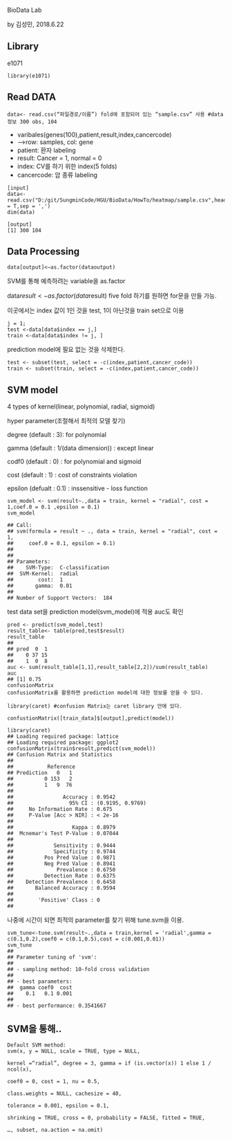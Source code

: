 BioData Lab

by 김성민, 2018.6.22

## Library
  e1071
```
library(e1071)
```

## Read DATA
```
data<- read.csv(“파일경로/이름”) fold에 포함되어 있는 “sample.csv” 사용 #data 정보 300 obs, 104 
```
- varibales(genes(100),patient,result,index,cancercode)
- –>row: samples, col: gene
- patient: 환자 labeling
- result: Cancer = 1, normal = 0
- index: CV를 하기 위한 index(5 folds)
- cancercode: 암 종류 labeling
```
[input]
data<-read.csv("D:/git/SungminCode/HGU/BioData/HowTo/heatmap/sample.csv",header = T,sep = ',')
dim(data)
```
```
[output]
[1] 300 104
```

## Data Processing
```
data[output]<−as.factor(dataoutput)
```
SVM를 통해 예측하려는 variable을 as.factor

data$result <-as.factor(data$result)
five fold 하기를 원하면 for문을 만들 가능.

이곳에서는 index 값이 1인 것을 test, 1이 아닌것을 train set으로 이용
```
j = 1;
test <-data[data$index == j,]
train <-data[data$index != j, ]
```
prediction model에 필요 없는 것을 삭제한다.
```
test <- subset(test, select = -c(index,patient,cancer_code))  
train <- subset(train, select = -c(index,patient,cancer_code))
```
## SVM model
4 types of kernel(linear, polynomial, radial, sigmoid)

hyper parameter(조절해서 최적의 모델 찾기)

degree (default : 3): for polynomial

gamma (default : 1/(data dimension)) : except linear

codf0 (default : 0) : for polynomial and sigmoid

cost (default : 1) : cost of constraints violation

epsilon (defualt : 0.1) : inssensitive - loss function
```
svm_model <- svm(result~.,data = train, kernel = "radial", cost = 1,coef.0 = 0.1 ,epsilon = 0.1)
svm_model
```
``` 
## Call:
## svm(formula = result ~ ., data = train, kernel = "radial", cost = 1, 
##     coef.0 = 0.1, epsilon = 0.1)
## 
## 
## Parameters:
##    SVM-Type:  C-classification 
##  SVM-Kernel:  radial 
##        cost:  1 
##       gamma:  0.01 
## 
## Number of Support Vectors:  184
```
test data set을 prediction model(svm_model)에 적용
auc도 확인
```
pred <- predict(svm_model,test)
result_table<- table(pred,test$result)
result_table
##     
## pred  0  1
##    0 37 15
##    1  0  8
auc <- sum(result_table[1,1],result_table[2,2])/sum(result_table)
auc
## [1] 0.75
confusionMatrix
confusionMatrix를 활용하면 prediction model에 대한 정보를 얻을 수 있다.

library(caret) #confusion Matrix는 caret library 안에 있다.

confustionMatrix([train_data]$[output],predict(model))

library(caret)
## Loading required package: lattice
## Loading required package: ggplot2
confusionMatrix(train$result,predict(svm_model))
## Confusion Matrix and Statistics
## 
##           Reference
## Prediction   0   1
##          0 153   2
##          1   9  76
##                                           
##                Accuracy : 0.9542          
##                  95% CI : (0.9195, 0.9769)
##     No Information Rate : 0.675           
##     P-Value [Acc > NIR] : < 2e-16         
##                                           
##                   Kappa : 0.8979          
##  Mcnemar's Test P-Value : 0.07044         
##                                           
##             Sensitivity : 0.9444          
##             Specificity : 0.9744          
##          Pos Pred Value : 0.9871          
##          Neg Pred Value : 0.8941          
##              Prevalence : 0.6750          
##          Detection Rate : 0.6375          
##    Detection Prevalence : 0.6458          
##       Balanced Accuracy : 0.9594          
##                                           
##        'Positive' Class : 0               
## 
```
나중에 시간이 되면 최적의 parameter를 찾기 위해 tune.svm을 이용.
```
svm_tune<-tune.svm(result~.,data = train,kernel = 'radial',gamma = c(0.1,0.2),coef0 = c(0.1,0.5),cost = c(0.001,0.01))
svm_tune
## 
## Parameter tuning of 'svm':
## 
## - sampling method: 10-fold cross validation 
## 
## - best parameters:
##  gamma coef0  cost
##    0.1   0.1 0.001
## 
## - best performance: 0.3541667
```
## SVM을 통해..
```
Default SVM method:
svm(x, y = NULL, scale = TRUE, type = NULL,

kernel =“radial”, degree = 3, gamma = if (is.vector(x)) 1 else 1 / ncol(x),

coef0 = 0, cost = 1, nu = 0.5,

class.weights = NULL, cachesize = 40,

tolerance = 0.001, epsilon = 0.1,

shrinking = TRUE, cross = 0, probability = FALSE, fitted = TRUE,

…, subset, na.action = na.omit)
```
